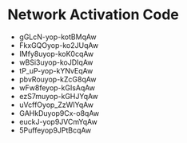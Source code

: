 # Network Activation Code
* gGLcN-yop-kotBMqAw
* FkxGQOyop-ko2JUqAw
* IMfy8uyop-koK0cqAw
* wBSi3uyop-koJDIqAw
* tP_uP-yop-kYNvEqAw
* pbvRouyop-kZcG8qAw
* wFw8feyop-kGIsAqAw
* ezS7muyop-kGHJYqAw
* uVcffOyop_ZzWIYqAw
* GAHkDuyop9Cx-o8qAw
* euckJ-yop9JVCmYqAw
* 5Puffeyop9JPtBcqAw